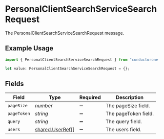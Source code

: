 # PersonalClientSearchServiceSearchRequest

The PersonalClientSearchServiceSearchRequest message.

## Example Usage

```typescript
import { PersonalClientSearchServiceSearchRequest } from "conductorone-sdk-typescript/sdk/models/shared";

let value: PersonalClientSearchServiceSearchRequest = {};
```

## Fields

| Field                                                     | Type                                                      | Required                                                  | Description                                               |
| --------------------------------------------------------- | --------------------------------------------------------- | --------------------------------------------------------- | --------------------------------------------------------- |
| `pageSize`                                                | *number*                                                  | :heavy_minus_sign:                                        | The pageSize field.                                       |
| `pageToken`                                               | *string*                                                  | :heavy_minus_sign:                                        | The pageToken field.                                      |
| `query`                                                   | *string*                                                  | :heavy_minus_sign:                                        | The query field.                                          |
| `users`                                                   | [shared.UserRef](../../../sdk/models/shared/userref.md)[] | :heavy_minus_sign:                                        | The users field.                                          |